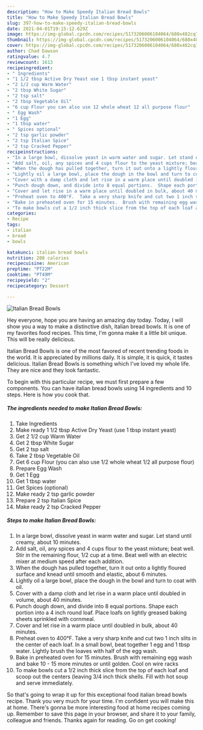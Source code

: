 ```yaml
---
description: "How to Make Speedy Italian Bread Bowls"
title: "How to Make Speedy Italian Bread Bowls"
slug: 397-how-to-make-speedy-italian-bread-bowls
date: 2021-04-01T19:15:12.629Z
image: https://img-global.cpcdn.com/recipes/5173206006104064/680x482cq70/italian-bread-bowls-recipe-main-photo.jpg
thumbnail: https://img-global.cpcdn.com/recipes/5173206006104064/680x482cq70/italian-bread-bowls-recipe-main-photo.jpg
cover: https://img-global.cpcdn.com/recipes/5173206006104064/680x482cq70/italian-bread-bowls-recipe-main-photo.jpg
author: Chad Dawson
ratingvalue: 4.7
reviewcount: 1613
recipeingredient:
- " Ingredients"
- "1 1/2 tbsp Active Dry Yeast use 1 tbsp instant yeast"
- "2 1/2 cup Warm Water"
- "2 tbsp White Sugar"
- "2 tsp salt"
- "2 tbsp Vegetable Oil"
- "6 cup Flour you can also use 12 whole wheat 12 all purpose flour"
- " Egg Wash"
- "1 Egg"
- "1 tbsp water"
- " Spices optional"
- "2 tsp garlic powder"
- "2 tsp Italian Spice"
- "2 tsp Cracked Pepper"
recipeinstructions:
- "In a large bowl, dissolve yeast in warm water and sugar. Let stand until creamy, about 10 minutes."
- "Add salt, oil, any spices and 4 cups flour to the yeast mixture; beat well.  Stir in the remaining flour, 1/2 cup at a time.  Beat well with an electric mixer at medium speed after each addition."
- "When the dough has pulled together, turn it out onto a lightly floured surface and knead until smooth and elastic, about 6 minutes."
- "Lightly oil a large bowl, place the dough in the bowl and turn to coat with oil."
- "Cover with a damp cloth and let rise in a warm place until doubled in volume, about 40 minutes."
- "Punch dough down, and divide into 8 equal portions.  Shape each portion into a 4 inch round loaf.  Place loafs on lightly greased baking sheets sprinkled with cornmeal."
- "Cover and let rise in a warm place until doubled in bulk, about 40 minutes."
- "Preheat oven to 400°F.  Take a very sharp knife and cut two 1 inch slits in the center of each loaf.  In a small bowl, beat together 1 egg and 1 tbsp water.  Lightly brush the loaves with half of the egg wash."
- "Bake in preheated oven for 15 minutes.  Brush with remaining egg wash and bake 10 - 15 more minutes or until golden.  Cool on wire racks"
- "To make bowls cut a 1/2 inch thick slice from the top of each loaf and scoop out the centers (leaving 3/4 inch thick shells.  Fill with hot soup and serve immediately."
categories:
- Recipe
tags:
- italian
- bread
- bowls

katakunci: italian bread bowls 
nutrition: 208 calories
recipecuisine: American
preptime: "PT22M"
cooktime: "PT49M"
recipeyield: "2"
recipecategory: Dessert

---
```



![Italian Bread Bowls](https://img-global.cpcdn.com/recipes/5173206006104064/680x482cq70/italian-bread-bowls-recipe-main-photo.jpg)

Hey everyone, hope you are having an amazing day today. Today, I will show you a way to make a distinctive dish, italian bread bowls. It is one of my favorites food recipes. This time, I'm gonna make it a little bit unique. This will be really delicious.



Italian Bread Bowls is one of the most favored of recent trending foods in the world. It is appreciated by millions daily. It is simple, it is quick, it tastes delicious. Italian Bread Bowls is something which I've loved my whole life. They are nice and they look fantastic.


To begin with this particular recipe, we must first prepare a few components. You can have italian bread bowls using 14 ingredients and 10 steps. Here is how you cook that.

<!--inarticleads1-->

##### The ingredients needed to make Italian Bread Bowls:

1. Take  Ingredients
1. Make ready 1 1/2 tbsp Active Dry Yeast (use 1 tbsp instant yeast)
1. Get 2 1/2 cup Warm Water
1. Get 2 tbsp White Sugar
1. Get 2 tsp salt
1. Take 2 tbsp Vegetable Oil
1. Get 6 cup Flour (you can also use 1/2 whole wheat 1/2 all purpose flour)
1. Prepare  Egg Wash
1. Get 1 Egg
1. Get 1 tbsp water
1. Get  Spices (optional)
1. Make ready 2 tsp garlic powder
1. Prepare 2 tsp Italian Spice
1. Make ready 2 tsp Cracked Pepper




<!--inarticleads2-->

##### Steps to make Italian Bread Bowls:

1. In a large bowl, dissolve yeast in warm water and sugar. Let stand until creamy, about 10 minutes.
1. Add salt, oil, any spices and 4 cups flour to the yeast mixture; beat well.  Stir in the remaining flour, 1/2 cup at a time.  Beat well with an electric mixer at medium speed after each addition.
1. When the dough has pulled together, turn it out onto a lightly floured surface and knead until smooth and elastic, about 6 minutes.
1. Lightly oil a large bowl, place the dough in the bowl and turn to coat with oil.
1. Cover with a damp cloth and let rise in a warm place until doubled in volume, about 40 minutes.
1. Punch dough down, and divide into 8 equal portions.  Shape each portion into a 4 inch round loaf.  Place loafs on lightly greased baking sheets sprinkled with cornmeal.
1. Cover and let rise in a warm place until doubled in bulk, about 40 minutes.
1. Preheat oven to 400°F.  Take a very sharp knife and cut two 1 inch slits in the center of each loaf.  In a small bowl, beat together 1 egg and 1 tbsp water.  Lightly brush the loaves with half of the egg wash.
1. Bake in preheated oven for 15 minutes.  Brush with remaining egg wash and bake 10 - 15 more minutes or until golden.  Cool on wire racks
1. To make bowls cut a 1/2 inch thick slice from the top of each loaf and scoop out the centers (leaving 3/4 inch thick shells.  Fill with hot soup and serve immediately.




So that's going to wrap it up for this exceptional food italian bread bowls recipe. Thank you very much for your time. I'm confident you will make this at home. There's gonna be more interesting food at home recipes coming up. Remember to save this page in your browser, and share it to your family, colleague and friends. Thanks again for reading. Go on get cooking!
